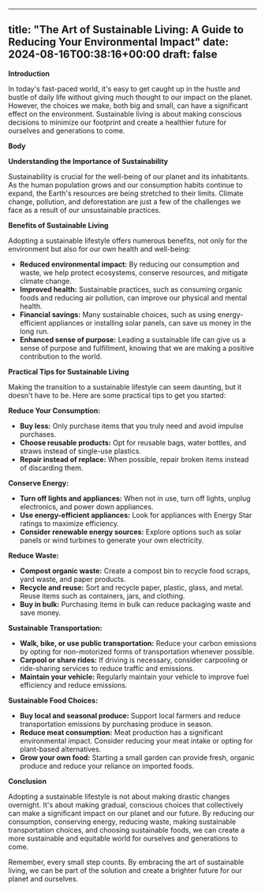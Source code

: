 
---
title: "The Art of Sustainable Living: A Guide to Reducing Your Environmental Impact"
date: 2024-08-16T00:38:16+00:00
draft: false
---

**Introduction**

In today's fast-paced world, it's easy to get caught up in the hustle and bustle of daily life without giving much thought to our impact on the planet. However, the choices we make, both big and small, can have a significant effect on the environment. Sustainable living is about making conscious decisions to minimize our footprint and create a healthier future for ourselves and generations to come.

**Body**

**Understanding the Importance of Sustainability**

Sustainability is crucial for the well-being of our planet and its inhabitants. As the human population grows and our consumption habits continue to expand, the Earth's resources are being stretched to their limits. Climate change, pollution, and deforestation are just a few of the challenges we face as a result of our unsustainable practices.

**Benefits of Sustainable Living**

Adopting a sustainable lifestyle offers numerous benefits, not only for the environment but also for our own health and well-being:

- **Reduced environmental impact:** By reducing our consumption and waste, we help protect ecosystems, conserve resources, and mitigate climate change.
- **Improved health:** Sustainable practices, such as consuming organic foods and reducing air pollution, can improve our physical and mental health.
- **Financial savings:** Many sustainable choices, such as using energy-efficient appliances or installing solar panels, can save us money in the long run.
- **Enhanced sense of purpose:** Leading a sustainable life can give us a sense of purpose and fulfillment, knowing that we are making a positive contribution to the world.

**Practical Tips for Sustainable Living**

Making the transition to a sustainable lifestyle can seem daunting, but it doesn't have to be. Here are some practical tips to get you started:

**Reduce Your Consumption:**

- **Buy less:** Only purchase items that you truly need and avoid impulse purchases.
- **Choose reusable products:** Opt for reusable bags, water bottles, and straws instead of single-use plastics.
- **Repair instead of replace:** When possible, repair broken items instead of discarding them.

**Conserve Energy:**

- **Turn off lights and appliances:** When not in use, turn off lights, unplug electronics, and power down appliances.
- **Use energy-efficient appliances:** Look for appliances with Energy Star ratings to maximize efficiency.
- **Consider renewable energy sources:** Explore options such as solar panels or wind turbines to generate your own electricity.

**Reduce Waste:**

- **Compost organic waste:** Create a compost bin to recycle food scraps, yard waste, and paper products.
- **Recycle and reuse:** Sort and recycle paper, plastic, glass, and metal. Reuse items such as containers, jars, and clothing.
- **Buy in bulk:** Purchasing items in bulk can reduce packaging waste and save money.

**Sustainable Transportation:**

- **Walk, bike, or use public transportation:** Reduce your carbon emissions by opting for non-motorized forms of transportation whenever possible.
- **Carpool or share rides:** If driving is necessary, consider carpooling or ride-sharing services to reduce traffic and emissions.
- **Maintain your vehicle:** Regularly maintain your vehicle to improve fuel efficiency and reduce emissions.

**Sustainable Food Choices:**

- **Buy local and seasonal produce:** Support local farmers and reduce transportation emissions by purchasing produce in season.
- **Reduce meat consumption:** Meat production has a significant environmental impact. Consider reducing your meat intake or opting for plant-based alternatives.
- **Grow your own food:** Starting a small garden can provide fresh, organic produce and reduce your reliance on imported foods.

**Conclusion**

Adopting a sustainable lifestyle is not about making drastic changes overnight. It's about making gradual, conscious choices that collectively can make a significant impact on our planet and our future. By reducing our consumption, conserving energy, reducing waste, making sustainable transportation choices, and choosing sustainable foods, we can create a more sustainable and equitable world for ourselves and generations to come.

Remember, every small step counts. By embracing the art of sustainable living, we can be part of the solution and create a brighter future for our planet and ourselves.